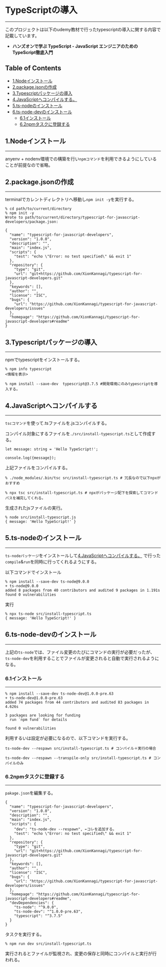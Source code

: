 # TypeScriptの導入
----
このプロジェクトは以下のudemy教材で行ったtypescriptの導入に関する内容で記載しています。  
 - **ハンズオンで学ぶ TypeScript - JavaScript エンジニアのための TypeScript徹底入門**  

## Table of Contents
 - [1.Nodeインストール](#1.Nodeインストール)
 - [2.package.jsonの作成](#2.package.jsonの作成)
 - [3.Typescriptパッケージの導入](#3.Typescriptパッケージの導入)
 - [4.JavaScriptへコンパイルする。](#4.JavaScriptへコンパイルする。)
 - [5.ts-nodeのインストール](#5.ts-nodeのインストール)
 - [6.ts-node-devのインストール](#6.ts-node-devのインストール)
   - [6.1インストール](#6.1インストール)
   - [6.2npmタスクに登録する](#6.2npmタスクに登録する)


## 1.Nodeインストール
----
anyenv + nodenv環境での構築を行い`npmコマンド`を利用できるようにしていることが前提なので省略。


## 2.package.jsonの作成
----
terminalでカレントディレクトリへ移動し`npm init -y`を実行する。　　
```
% cd path/to/current/directory
% npm init -y
Wrote to path/to/current/directory/typescript-for-javascript-developers/package.json:

{
  "name": "typescript-for-javascript-developers",
  "version": "1.0.0",
  "description": "",
  "main": "index.js",
  "scripts": {
    "test": "echo \"Error: no test specified\" && exit 1"
  },
  "repository": {
    "type": "git",
    "url": "git+https://github.com/XionKannagi/typescript-for-javascript-developers.git"
  },
  "keywords": [],
  "author": "",
  "license": "ISC",
  "bugs": {
    "url": "https://github.com/XionKannagi/typescript-for-javascript-developers/issues"
  },
  "homepage": "https://github.com/XionKannagi/typescript-for-javascript-developers#readme"
}

```


## 3.Typescriptパッケージの導入
----
npmでtypescriptをインストールする。  

```
% npm info typescript
<情報を表示>

% npm install --save-dev  typescript@3.7.5 #開発環境にのみtypescriptを導入する。

```


## 4.JavaScriptへコンパイルする
----
`tscコマンド`を使って.tsファイルを.jsコンパイルする。  

コンパイル対象にするファイルを`./src/install-typescript.ts`として作成する。  
```TypeScript: install-typescript.ts
let message: string = 'Hello TypeScript!';

console.log({message});
```

上記ファイルをコンパイルする。  
```
% ./node_modules/.bin/tsc src/install-typescript.ts # 冗長なので以下npxがおすすめ

% npx tsc src/install-typescript.ts # npxがパッケージ配下を探索してコマンドパスを補完してくれる。
```
生成されたjsファイルの実行。  
```
% node src/install-typescript.js
{ message: 'Hello TypeScript!' }
```

## 5.ts-nodeのインストール
----
`ts-nodeパッケージ`をインストールして[4.JavaScriptへコンパイルする。](#4.JavaScriptへコンパイルする。) で行った  
`compile`&`run`を同時に行ってくれるようにする。

以下コマンドでインストール
```
% npm install --save-dev ts-node@9.0.0
+ ts-node@9.0.0
added 8 packages from 40 contributors and audited 9 packages in 1.191s
found 0 vulnerabilities

```

実行
```
% npx ts-node src/install-typescript.ts
{ message: 'Hello TypeScript!' }
```

## 6.ts-node-devのインストール
----
上記の`ts-node`では、ファイル変更のたびにコマンドの実行が必要だったが、  
`ts-node-dev`を利用することでファイルが変更されると自動で実行されるようになる。  

### 6.1インストール
----
```
% npm install --save-dev ts-node-dev@1.0.0-pre.63
+ ts-node-dev@1.0.0-pre.63
added 74 packages from 44 contributors and audited 83 packages in 4.626s

3 packages are looking for funding
  run `npm fund` for details

found 0 vulnerabilities

```

利用するいは設定が必要になるので、以下コマンドを実行する。
```
ts-node-dev --respawn src/install-typescript.ts # コンパイル＋実行の場合

ts-node-dev --respawn --transpile-only src/install-typescript.ts # コンパイルのみ
```
### 6.2npmタスクに登録する
----
`pakage.json`を編集する。
```json: package.json
{
  "name": "typescript-for-javascript-developers",
  "version": "1.0.0",
  "description": "",
  "main": "index.js",
  "scripts": {
    "dev": "ts-node-dev --respawn", ←コレを追加する。
    "test": "echo \"Error: no test specified\" && exit 1"
  },
  "repository": {
    "type": "git",
    "url": "git+https://github.com/XionKannagi/typescript-for-javascript-developers.git"
  },
  "keywords": [],
  "author": "",
  "license": "ISC",
  "bugs": {
    "url": "https://github.com/XionKannagi/typescript-for-javascript-developers/issues"
  },
  "homepage": "https://github.com/XionKannagi/typescript-for-javascript-developers#readme",
  "devDependencies": {
    "ts-node": "^9.0.0",
    "ts-node-dev": "^1.0.0-pre.63",
    "typescript": "^3.7.5"
  }
}

```

タスクを実行する。
```
% npm run dev src/install-typescript.ts

```
実行されるとファイルが監視され、変更の保存と同時にコンパイルと実行が行われる。